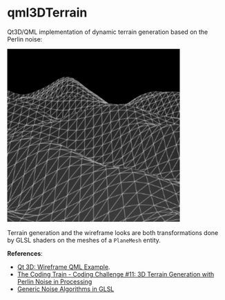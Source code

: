 # qml3DTerrain

Qt3D/QML implementation of dynamic terrain generation based on the Perlin noise:

<img src="screenshot.gif" alt="Screenshot" width="400" height="400">

Terrain generation and the wireframe looks are both transformations done by GLSL shaders on the meshes of a `PlaneMesh` entity.

**References**:

- [Qt 3D: Wireframe QML Example](https://doc.qt.io/qt-5/qt3d-wireframe-example.html).
- [The Coding Train - Coding Challenge #11: 3D Terrain Generation with Perlin Noise in Processing](https://www.youtube.com/watch?v=IKB1hWWedMk)
- [Generic Noise Algorithms in GLSL](https://gist.github.com/patriciogonzalezvivo/670c22f3966e662d2f83)
